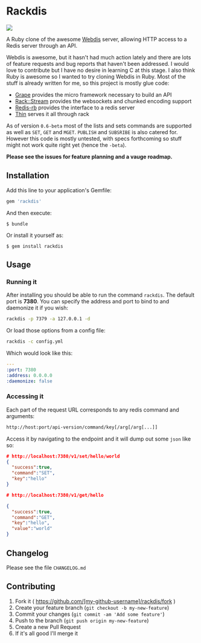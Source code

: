 # Rackdis

![](http://i.imgur.com/CDKmIl1.png)

A Ruby clone of the awesome [Webdis](http://webd.is) server, allowing HTTP access to a Redis server through an API.

Webdis is awesome, but it hasn't had much action lately and there are lots of feature requests and bug reports that haven't been addressed.  I would love to contribute but I have no desire in learning C at this stage.  I also think Ruby is awesome so I wanted to try cloning Webdis in Ruby.  Most of the stuff is already written for me, so this project is mostly glue code:

* [Grape](https://github.com/intridea/grape) provides the micro framework necessary to build an API
* [Rack::Stream](https://github.com/intridea/rack-stream) provides the websockets and chunked encoding support
* [Redis-rb](https://github.com/redis/redis-rb) provides the interface to a redis server
* [Thin](https://github.com/macournoyer/thin/) serves it all through rack

As of version `0.6-beta` most of the lists and sets commands are supported as well as `SET`, `GET` and `MGET`.  `PUBLISH` and `SUBSRIBE` is also catered for.  However this code is mostly untested, with specs forthcoming so stuff might not work quite right yet (hence the `-beta`).

**Please see the issues for feature planning and a vauge roadmap.**

## Installation

Add this line to your application's Gemfile:

```ruby
gem 'rackdis'
```

And then execute:

    $ bundle

Or install it yourself as:

    $ gem install rackdis

## Usage

### Running it

After installing you should be able to run the command `rackdis`. The default port is **7380**.  You can specify the address and port to bind to and daemonize it if you wish:

```sh
rackdis -p 7379 -a 127.0.0.1 -d
```

Or load those options from a config file:

```sh
rackdis -c config.yml
```

Which would look like this:

```yml
---
:port: 7380
:address: 0.0.0.0
:daemonize: false
```

### Accessing it

Each part of the request URL corresponds to any redis command and arguments:

```sh
http://host:port/api-version/command/key[/arg[/arg[...]]
```

Access it by navigating to the endpoint and it will dump out some `json` like so:

```json
# http://localhost:7380/v1/set/hello/world
{
  "success":true,
  "command":"SET",
  "key":"hello"
}
```

```json
# http://localhost:7380/v1/get/hello

{
  "success":true,
  "command":"GET",
  "key":"hello",
  "value":"world"
}
```

## Changelog

Please see the file `CHANGELOG.md`

## Contributing

1. Fork it ( https://github.com/[my-github-username]/rackdis/fork )
2. Create your feature branch (`git checkout -b my-new-feature`)
3. Commit your changes (`git commit -am 'Add some feature'`)
4. Push to the branch (`git push origin my-new-feature`)
5. Create a new Pull Request
6. If it's all good I'll merge it
